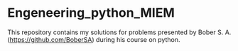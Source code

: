 # Engeneering_python_MIEM
This repository contains my solutions for problems presented by Bober S. A. (https://github.com/BoberSA) during his course on python.
